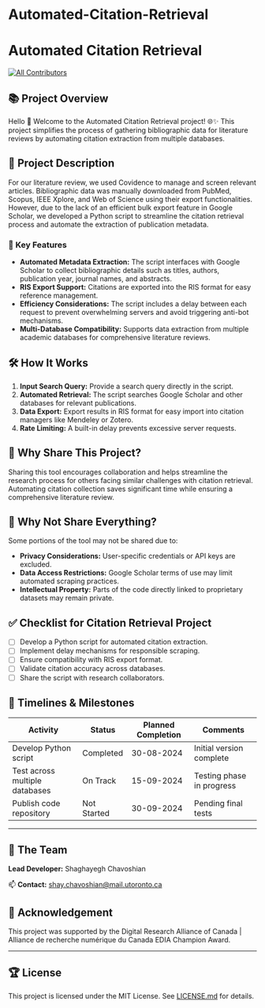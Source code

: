 # Automated-Citation-Retrieval
# Automated Citation Retrieval

<!-- ALL-CONTRIBUTORS-BADGE:START - Do not remove or modify this section -->
[![All Contributors](https://img.shields.io/badge/all_contributors-1-orange.svg?style=flat-square)](#contributors-)
<!-- ALL-CONTRIBUTORS-BADGE:END -->

## 📚 Project Overview
Hello 👋
Welcome to the Automated Citation Retrieval project! 🌐✨
This project simplifies the process of gathering bibliographic data for literature reviews by automating citation extraction from multiple databases.

## 📖 Project Description
For our literature review, we used Covidence to manage and screen relevant articles. Bibliographic data was manually downloaded from PubMed, Scopus, IEEE Xplore, and Web of Science using their export functionalities. However, due to the lack of an efficient bulk export feature in Google Scholar, we developed a Python script to streamline the citation retrieval process and automate the extraction of publication metadata.

### 🎯 Key Features
- **Automated Metadata Extraction:** The script interfaces with Google Scholar to collect bibliographic details such as titles, authors, publication year, journal names, and abstracts.
- **RIS Export Support:** Citations are exported into the RIS format for easy reference management.
- **Efficiency Considerations:** The script includes a delay between each request to prevent overwhelming servers and avoid triggering anti-bot mechanisms.
- **Multi-Database Compatibility:** Supports data extraction from multiple academic databases for comprehensive literature reviews.

## 🛠️ How It Works
1. **Input Search Query:** Provide a search query directly in the script.
2. **Automated Retrieval:** The script searches Google Scholar and other databases for relevant publications.
3. **Data Export:** Export results in RIS format for easy import into citation managers like Mendeley or Zotero.
4. **Rate Limiting:** A built-in delay prevents excessive server requests.

## 🚀 Why Share This Project?
Sharing this tool encourages collaboration and helps streamline the research process for others facing similar challenges with citation retrieval. Automating citation collection saves significant time while ensuring a comprehensive literature review.

## 🚫 Why Not Share Everything?
Some portions of the tool may not be shared due to:
- **Privacy Considerations:** User-specific credentials or API keys are excluded.
- **Data Access Restrictions:** Google Scholar terms of use may limit automated scraping practices.
- **Intellectual Property:** Parts of the code directly linked to proprietary datasets may remain private.

## ✅ Checklist for Citation Retrieval Project
- [ ] Develop a Python script for automated citation extraction.
- [ ] Implement delay mechanisms for responsible scraping.
- [ ] Ensure compatibility with RIS export format.
- [ ] Validate citation accuracy across databases.
- [ ] Share the script with research collaborators.

## 📆 Timelines & Milestones
| Activity                       | Status        | Planned Completion | Comments |
|---------------------------------|---------------|---------------------|----------|
| Develop Python script           | Completed    | 30-08-2024         | Initial version complete |
| Test across multiple databases  | On Track     | 15-09-2024         | Testing phase in progress |
| Publish code repository         | Not Started  | 30-09-2024         | Pending final tests |

---

## 👥 The Team
**Lead Developer:** Shaghayegh Chavoshian

📫 **Contact:** [shay.chavoshian@mail.utoronto.ca](mailto:shay.chavoshian@mail.utoronto.ca)

## 🤝 Acknowledgement
This project was supported by the Digital Research Alliance of Canada | Alliance de recherche numérique du Canada EDIA Champion Award.

---

## 🏆 License
This project is licensed under the MIT License. See [LICENSE.md](LICENSE.md) for details.


